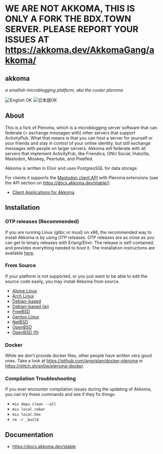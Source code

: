 # WE ARE NOT AKKOMA, THIS IS ONLY A FORK THE BDX.TOWN SERVER. PLEASE REPORT YOUR ISSUES AT https://akkoma.dev/AkkomaGang/akkoma/

## akkoma

*a smallish microblogging platform, aka the cooler pleroma*

![English OK](https://img.shields.io/badge/English-OK-blueviolet) ![日本語OK](https://img.shields.io/badge/%E6%97%A5%E6%9C%AC%E8%AA%9E-OK-blueviolet)

## About 

This is a fork of Pleroma, which is a microblogging server software that can federate (= exchange messages with) other servers that support ActivityPub. What that means is that you can host a server for yourself or your friends and stay in control of your online identity, but still exchange messages with people on larger servers. Akkoma will federate with all servers that implement ActivityPub, like Friendica, GNU Social, Hubzilla, Mastodon, Misskey, Peertube, and Pixelfed.

Akkoma is written in Elixir and uses PostgresSQL for data storage.

For clients it supports the [Mastodon client API](https://docs.joinmastodon.org/api/guidelines/) with Pleroma extensions (see the API section on <https://docs.akkoma.dev/stable/>).

- [Client Applications for Akkoma](https://docs.akkoma.dev/stable/clients/)

## Installation

### OTP releases (Recommended)
If you are running Linux (glibc or musl) on x86, the recommended way to install Akkoma is by using OTP releases. OTP releases are as close as you can get to binary releases with Erlang/Elixir. The release is self-contained, and provides everything needed to boot it. The installation instructions are available [here](https://docs.akkoma.dev/stable/installation/otp_en/).

### From Source
If your platform is not supported, or you just want to be able to edit the source code easily, you may install Akkoma from source.

- [Alpine Linux](https://docs.akkoma.dev/stable/installation/alpine_linux_en/)
- [Arch Linux](https://docs.akkoma.dev/stable/installation/arch_linux_en/)
- [Debian-based](https://docs.akkoma.dev/stable/installation/debian_based_en/)
- [Debian-based (jp)](https://docs.akkoma.dev/stable/installation/debian_based_jp/)
- [FreeBSD](https://docs.akkoma.dev/stable/installation/freebsd_en/)
- [Gentoo Linux](https://docs.akkoma.dev/stable/installation/gentoo_en/)
- [NetBSD](https://docs.akkoma.dev/stable/installation/netbsd_en/)
- [OpenBSD](https://docs.akkoma.dev/stable/installation/openbsd_en/)
- [OpenBSD (fi)](https://docs.akkoma.dev/stable/installation/openbsd_fi/)

### Docker
While we don’t provide docker files, other people have written very good ones. Take a look at <https://github.com/angristan/docker-pleroma> or <https://glitch.sh/sn0w/pleroma-docker>.

### Compilation Troubleshooting
If you ever encounter compilation issues during the updating of Akkoma, you can try these commands and see if they fix things:

- `mix deps.clean --all`
- `mix local.rebar`
- `mix local.hex`
- `rm -r _build`

## Documentation
- https://docs.akkoma.dev/stable

